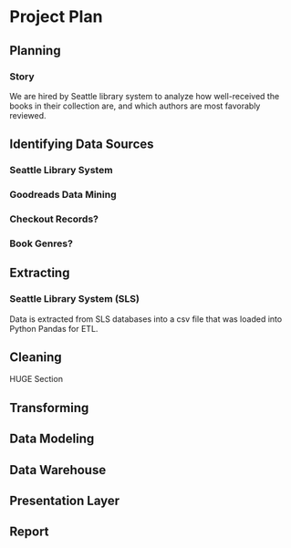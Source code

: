 # Project Plan

## Planning

### Story

We are hired by Seattle library system to analyze how well-received the books in their collection are, and which authors are most favorably reviewed.

## Identifying Data Sources

### Seattle Library System

### Goodreads Data Mining

### Checkout Records?

### Book Genres?

## Extracting

### Seattle Library System (SLS)

Data is extracted from SLS databases into a csv file that was loaded into Python Pandas for ETL.

## Cleaning

HUGE Section

## Transforming

## Data Modeling

## Data Warehouse

## Presentation Layer

## Report